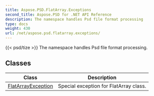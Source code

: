 ```yaml
---
title: Aspose.PSD.FlatArray.Exceptions
second_title: Aspose.PSD for .NET API Reference
description: The namespace handles Psd file format processing
type: docs
weight: 430
url: /net/aspose.psd.flatarray.exceptions/
---
```

{{< psd/tize >}}
The namespace handles Psd file format processing.

## Classes

| Class | Description |
| --- | --- |
| [FlatArrayException](./flatarrayexception/) | Special exception for FlatArray class. |


